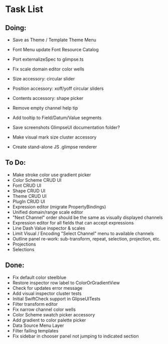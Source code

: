 # Task List

## Doing:

 - Save as Theme / Template Theme Menu
 - Font Menu update Font Resource Catalog

 - Port externalizeSpec to glimpse.ts
 - Fix scale domain editor color wells
 - Size accessory: circular slider
 - Position accessory: xoff/yoff circular sliders
 - Contents accessory: shape picker
 - Remove empty channel help tip 
 - Add tooltip to Field/Datum/Value segments
 - Save screenshots GlimpseUI documentation folder?
 - Make visual mark size cluster accessory
 - Create stand-alone JS .glimpse renderer

## To Do:

 - Make stroke color use gradient picker
 - Color Scheme CRUD UI
 - Font CRUD UI
 - Shape CRUD UI
 - Theme CRUD UI
 - PlugIn CRUD UI
 - Expression editor (migrate PropertyBindings)
 - Unified domain/range scale editor
 - "Next Channel" order should be the same as visually displayed channels
 - Expression editor for all fields that can accept expressions
 - Line Dash Value inspector & scales
 - Limit Visual / Encoding "Select Channel" menu to available channels
 - Outline panel re-work: sub-transform, repeat, selection, projection, etc.
 - Projections
 - Selections

## Done:

 - Fix default color steelblue
 - Restore inspector row label to ColorOrGradientView
 - Check for updates error message
 - Add visual inspector cluster tests
 - Initial SwiftCheck support in GlipseUITests
 - Filter transform editor
 - Fix narrow channel color wells
 - Color Scheme swatch picker accessory
 - Add gradient to color palette picker
 - Data Source Menu Layer
 - Filter failing templates
 - Fix sidebar in chooser panel not jumping to indicated section


